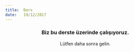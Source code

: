 ```yaml
---
title:  Ders
date:   19/12/2017
---
```


### <center>Biz bu derste üzerinde çalışıyoruz.</center>
<center>Lütfen daha sonra gelin.</center>